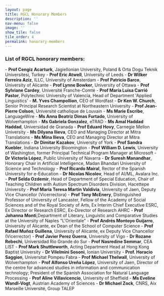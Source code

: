 ```yaml
---
layout: page
title: RGCL Honorary Members 
description: ''
nav-menu: false 
image: '' 
show_tile: false
tile_order: 4
permalink: honorary-members
---
```


<h3>List of RGCL honorary members:</h3>
- <b>Prof Cengiz Acarturk</b>, Jagiellonian University, Poland & Orta Dogu Teknik Universitesi, Turkey 
- <b>Prof Eric Atwell</b>, University of Leeds
- <b>Dr Wilker Ferreira Aziz</b>, ILLC, University of Amsterdam
- <b>Prof Patricio Barco</b>, University of Alicante
- <b>Prof Lynne Bowker</b>, University of Ottawa
- <b>Prof Sylviane Cardey</b>, Université Franche-Comté
- <b>Prof María Luisa Carrió Pastor</b>, Polytechnic University of Valencia, Head of Department 'Applied Linguistics'
- <b>M. Yves Champollion</b>, CEO of Wordfast
- <b>Dr Ken W. Church</b>, Senior Principal Research Scientist at Northeastern University
- <b>Prof Jean-Pierre Colson</b>, Université catholique de Louvain
- <b>Ms Marie Escribe</b>, LanguageWire
- <b>Ms Anna Beatriz Dimas Furtado</b>, University of Wolverhampton
- <b>Ms Gabriela Gonzalez</b>, eTRAD
- <b>Ms Amal Haddad Haddad</b>, Universidad de Granada
- <b>Prof Eduard Hovy</b>, Carnegie Mellon University
- <b>Ms Dilyana Ilieva</b>, CEO and Managing Director at Mitra Translations
- <b>Ms Mina Ilieva</b>, CEO and Managing Director at Mitra Translations
- <b>Dr Dimitar Kazakov</b>, University of York
- <b>Prof Sandra Kuebler</b>, Indiana University Bloomington
- <b>Prof William D. Lewis</b>, University of Washington, former Principal Technical Program Manager at Microsoft
- <b>Dr Victoria López</b>, Public University of Navarra
- <b>Dr Suresh Manandhar</b>, Honorary Chair in Artificial Intelligence, Madan Bhandari University of Science and Technology
- <b>Prof Ricardo Mairal</b>, Rector of the Spanish University for e-Education
- <b>Dr Nicolas Nicolov</b>, Head of AI/ML, Avalara Inc.
- <b>Prof Selda Ozdemir</b>, Head of Department of Special Education, Chair of Teaching Children with Autism Spectrum Disorders Division, Hacettepe University
- <b>Prof María Teresa Martín Valdivia</b>, University of Jaen, Deputy Vice Chancellor (Vicerrectora)
- <b>Prof Tony McEnery</b>, Distinguished Professor of University of Lancaster, Fellow of the Academy of Social Sciences and of the Royal Society of Arts, Ex Interim Chief Executive ESRC, Ex Director or Research ESRC, Ex-Director of Research AHRC 
- <b>Prof Johanna Monti</b>,Department of Literary, Linguistic and Comparative Studies at the University of Naples "L'Orientale"
- <b>Prof Andrés Montoyo Guijarro</b>, University of Alicante, ex Dean of the School of Computer Science
- <b>Prof Rafael Muñoz Guillena</b>, University of Alicante, ex Deputy Vice Chancellor (Vicerrector)
- <b>Prof Javier Perez Guerra</b>, University of Vigo
- <b>Dr Rozane Rebechi</b>, Universidad Rio Grande do Sur
- <b>Prof Nasredine Semmar</b>, CEA LIST
- <b>Prof Mark Shuttleworth</b>, Acting Department Head at Hong Kong Baptist University
- <b>Dr Vilelmini Sosoni</b>, Ionian University
- <b>Prof. Horacio Saggion</b>, Universitat Pompeu Fabra
- <b>Prof Michael Thelwall</b>, University of Wolverhampton
- <b>Prof Alfonso Ureña López</b>, University of Jaen, Director of the centre for advanced studies in information and communication technology;  President of the Spanish Association for Natural Language Processing
- <b>Prof Aline Villavicencio</b>, University of Sheffield
- <b>Ms Eveline Wandl-Vogt</b>, Austrian Academy of Sciences
- <b>Dr Michael Zock</b>, CNRS, Aix Marseille Université, Group TALEP
